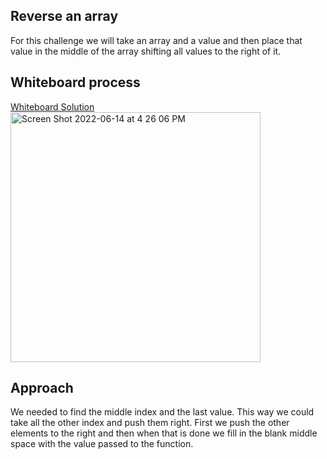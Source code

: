 ## Reverse an array
For this challenge we will take an array and a value and then place that value in the middle of the array shifting all values to the right of it.

## Whiteboard process
[Whiteboard Solution](https://cody576851.invisionapp.com/freehand/Untitled-5ow9Z1yqq?dsid_h=51f4e3096a20b91f1f82d0d3fb25f8c1cd2c9e84e0caf1fdaafbd270f5321433&uid_h=4cddbe9cb68e9077a35b6741aa4e7f7705d48e77f04b0a62eaecdd172b4c14f7)</br>
<img width="400" alt="Screen Shot 2022-06-14 at 4 26 06 PM" src="https://user-images.githubusercontent.com/55909913/173705906-34310a29-9dae-4bde-a4e2-97c2d597a06e.png">



## Approach
We needed to find the middle index and the last value. This way we could take all the other index and push them right. First we push the other elements to the right and then when that is done we fill in the blank middle space with the value passed to the function.
